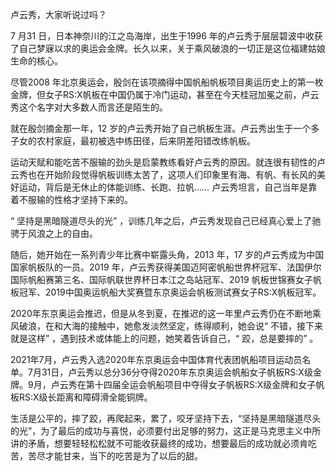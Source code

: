 卢云秀，大家听说过吗？

7 月31 日，日本神奈川的江之岛海岸，出生于1996 年的卢云秀于层层碧波中收获了自己梦寐以求的奥运会金牌。长久以来，关于乘风破浪的一切正是这位福建姑娘生命的核心。

尽管2008 年北京奥运会，殷剑在该项摘得中国帆船帆板项目奥运历史上的第一枚金牌，但女子RS:X帆板在中国仍属于冷门运动，甚至在今天桂冠加冕之前，卢云秀这个名字对大多数人而言还是陌生的。

就在殷剑摘金那一年，12 岁的卢云秀开始了自己帆板生涯。卢云秀出生于一个多子女的农村家庭，最初被选中练田径，后来阴差阳错改练帆板。

运动天赋和能吃苦不服输的劲头是启蒙教练看好卢云秀的原因。就连很有韧性的卢云秀也在开始阶段觉得帆板训练太苦了，这项人们印象里有海、有帆、有长风的美好运动，背后是无休止的体能训练、长跑、拉帆…… 卢云秀坦言，自己当年是靠着不服输的性格才坚持下来的。

“ 坚持是黑暗隧道尽头的光” ，训练几年之后，卢云秀发现自己已经真心爱上了驰骋于风浪之上的自由。

随后，她开始在一系列青少年比赛中崭露头角，2013 年，17 岁的卢云秀成为中国国家帆板队的一员。2019 年，卢云秀获得美国迈阿密帆船世界杯冠军、法国伊尔国际帆船赛第三名、国际帆联世界杯日本江之岛站冠军、2019 帆板世锦赛女子帆板冠军、2019中国奥运帆船大奖赛暨东京奥运会帆板测试赛女子RS:X帆板冠军。

2020年东京奥运会推迟，但是从冬到夏，在推迟的这一年里卢云秀仍在不断地乘风破浪，在和大海的接触中，她愈发淡然坚定，练得顺利，她会说“ 不错，接下来就是这样” ，遇到技术或体能上的问题，她笑着告诉自己，“ 跤，总是要摔的” 。

2021年7月，卢云秀入选2020年东京奥运会中国体育代表团帆船项目运动员名单。7月31日，卢云秀以总分36分夺得2020年东京奥运会帆船女子帆板RS:X级金牌。9月，卢云秀在第十四届全运会帆船项目中夺得女子帆板RS:X级金牌和女子帆板RS:X级长距离和障碍滑全能铜牌。

生活是公平的，摔了跤，再爬起来，累了，咬牙坚持下去，“坚持是黑暗隧道尽头的光”，为了最后的成功与喜悦，必须要付出足够的努力，这正是马克思主义中所讲的矛盾，想要轻轻松松就不可能收获最终的成功，想要最后的成功就必须肯吃苦，苦尽才能甘来，当下的吃苦是为了以后的甜。
